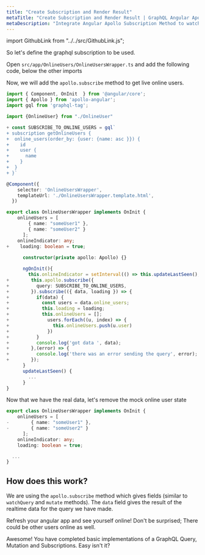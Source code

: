 ```yaml
---
title: "Create Subscription and Render Result"
metaTitle: "Create Subscription and Render Result | GraphQL Angular Apollo Tutorial"
metaDescription: "Integrate Angular Apollo Subscription Method to watch for changes in realtime data. We use GraphQL subscriptions as an example to get live data in the Angulart app"
---
```


import GithubLink from "../../src/GithubLink.js";

So let's define the graphql subscription to be used.

Open `src/app/OnlineUsers/OnlineUsersWrapper.ts` and add the following code, below the other imports

<GithubLink link="https://github.com/hasura/learn-graphql/blob/master/tutorials/frontend/angular-apollo/app-final/src/app/OnlineUsers/OnlineUsersWrapper.ts" text="src/app/OnlineUsers/OnlineUsersWrapper.ts" />

Now, we will add the `apollo.subscribe` method to get live online users.

```typescript
import { Component, OnInit  } from '@angular/core';
import { Apollo } from 'apollo-angular';
import gql from 'graphql-tag';

import {OnlineUser} from "./OnlineUser"

+ const SUBSCRIBE_TO_ONLINE_USERS = gql`
+ subscription getOnlineUsers {
+  online_users(order_by: {user: {name: asc }}) {
+    id
+    user {
+      name
+    }
+  }
+ }`

@Component({  
    selector: 'OnlineUsersWrapper',  
    templateUrl: './OnlineUsersWrapper.template.html',  
  }) 

export class OnlineUsersWrapper implements OnInit {
    onlineUsers = [
        { name: "someUser1" },
        { name: "someUser2" }
      ];
    onlineIndicator: any;
+    loading: boolean = true;
      
      constructor(private apollo: Apollo) {}

      ngOnInit(){
        this.onlineIndicator = setInterval(() => this.updateLastSeen(), 30000);
+        this.apollo.subscribe({
+          query: SUBSCRIBE_TO_ONLINE_USERS,
+        }).subscribe(({ data, loading }) => {
+          if(data) {
+            const users = data.online_users;
+            this.loading = loading;
+            this.onlineUsers = [];
+              users.forEach((u, index) => {
+                this.onlineUsers.push(u.user)
+              })
+          }
+          console.log('got data ', data);
+        },(error) => {
+          console.log('there was an error sending the query', error);
+        }); 
      }
      updateLastSeen() {
        ...
      }
}
```

Now that we have the real data, let's remove the mock online user state

```typescript
export class OnlineUsersWrapper implements OnInit {
    onlineUsers = [
-        { name: "someUser1" },
-        { name: "someUser2" }
      ];
    onlineIndicator: any;
    loading: boolean = true;

  ...
}      
```

How does this work?
-------------------

We are using the `apollo.subscribe` method  which gives fields (similar to `watchQuery` and `mutate` methods). The `data` field gives the result of the realtime data for the query we have made.

Refresh your angular app and see yourself online! Don't be surprised; There could be other users online as well.

Awesome! You have completed basic implementations of a GraphQL Query, Mutation and Subscriptions. Easy isn't it?
